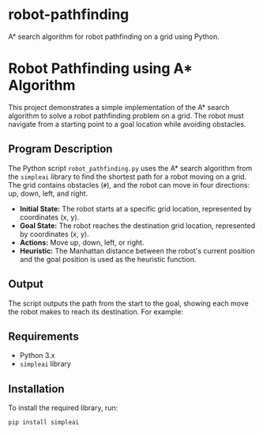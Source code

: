 # robot-pathfinding
A* search algorithm for robot pathfinding on a grid using Python.
# Robot Pathfinding using A* Algorithm

This project demonstrates a simple implementation of the A* search algorithm to solve a robot pathfinding problem on a grid. The robot must navigate from a starting point to a goal location while avoiding obstacles.

## Program Description

The Python script `robot_pathfinding.py` uses the A* search algorithm from the `simpleai` library to find the shortest path for a robot moving on a grid. The grid contains obstacles (`#`), and the robot can move in four directions: up, down, left, and right.

- **Initial State:** The robot starts at a specific grid location, represented by coordinates (x, y).
- **Goal State:** The robot reaches the destination grid location, represented by coordinates (x, y).
- **Actions:** Move up, down, left, or right.
- **Heuristic:** The Manhattan distance between the robot's current position and the goal position is used as the heuristic function.

## Output

The script outputs the path from the start to the goal, showing each move the robot makes to reach its destination. For example:


## Requirements

- Python 3.x
- `simpleai` library

## Installation

To install the required library, run:

```bash
pip install simpleai
